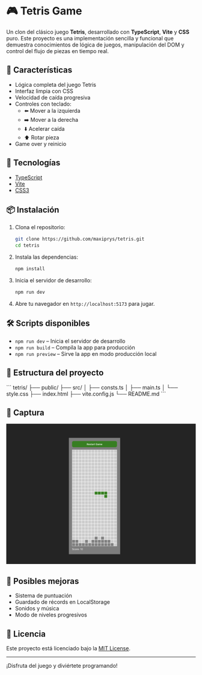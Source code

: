 # 🎮 Tetris Game

Un clon del clásico juego **Tetris**, desarrollado con **TypeScript**, **Vite** y **CSS** puro. Este proyecto es una implementación sencilla y funcional que demuestra conocimientos de lógica de juegos, manipulación del DOM y control del flujo de piezas en tiempo real.

## 🧱 Características

- Lógica completa del juego Tetris
- Interfaz limpia con CSS
- Velocidad de caída progresiva
- Controles con teclado:
  - ⬅️ Mover a la izquierda
  - ➡️ Mover a la derecha
  - ⬇️ Acelerar caída
  - ⬆️ Rotar pieza
- Game over y reinicio

## 🚀 Tecnologías

- [TypeScript](https://www.typescriptlang.org/)
- [Vite](https://vitejs.dev/)
- [CSS3](https://developer.mozilla.org/en-US/docs/Web/CSS)

## 📦 Instalación

1. Clona el repositorio:

   ```bash
   git clone https://github.com/maxiprys/tetris.git
   cd tetris
   ```

2. Instala las dependencias:

   ```bash
   npm install
   ```

3. Inicia el servidor de desarrollo:

   ```bash
   npm run dev
   ```

4. Abre tu navegador en `http://localhost:5173` para jugar.

## 🛠️ Scripts disponibles

- `npm run dev` – Inicia el servidor de desarrollo
- `npm run build` – Compila la app para producción
- `npm run preview` – Sirve la app en modo producción local

## 📁 Estructura del proyecto

\`\`\`
tetris/
├── public/
├── src/
│ ├── consts.ts
│ ├── main.ts
│ └── style.css
├── index.html
├── vite.config.js
└── README.md
\`\`\`

## 📸 Captura

![Tetris Demo](./public/screenshot.png)

## 🧪 Posibles mejoras

- Sistema de puntuación
- Guardado de récords en LocalStorage
- Sonidos y música
- Modo de niveles progresivos

## 📄 Licencia

Este proyecto está licenciado bajo la [MIT License](LICENSE).

---

¡Disfruta del juego y diviértete programando!
